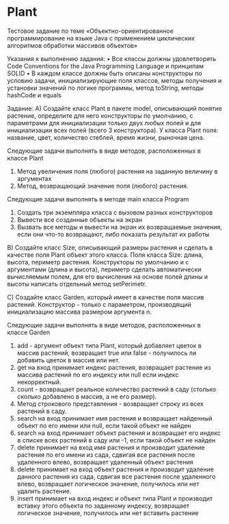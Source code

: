 # Plant

Тестовое задание по теме «Объектно-ориентированное программирование на языке Java с применением циклических алгоритмов обработки массивов объектов»

Указания к выполнению задания:
•	Все классы должны удовлетворять Code Conventions for the Java Programming Language и принципам SOLID
•	В каждом классе должны быть описаны конструкторы по условию задачи, инициализирующие поля классов, методы получения и установки значений по логике программы, метод toString, методы hashCode и equals

Задание:
A)	Создайте класс Plant в пакете model, описывающий понятие растение, определите для него конструкторы по умолчанию, с параметрами для инициализации только двух любых полей и для инициализации всех полей (всего 3 конструктора). У класса Plant поля: название, цвет, количество стеблей, время жизни, рыночная цена. 

Следующие задачи выполнять в виде методов, расположенных в классе Plant 
1.	Метод увеличения поля (любого) растения на заданную величину в аргументах
2.	Метод, возвращающий значение поля (любого) растения.

Следующие задачи выполнять в методе main класса Program 
1.	Создать три экземпляра класса с вызовом разных конструкторов
2.	Вывести все созданные объекты на экран
3.	Вызвать все методы и вывести на экран их возвращаемые значения, если они что-то возвращают, либо показать результат их работы

B)	Создайте класс Size, описывающий размеры растения и сделать в качестве поля Plant объект этого класса. Поля класса Size: длина, высота, периметр растения. Конструкторы по умолчанию и с аргументами (длина и высота), периметр сделать автоматически вычисляемым полем, для его вычисления на основе полей длины и высоты написать отдельный метод setPerimetr.

C)	Создайте класс Garden, который имеет в качестве поля массив растений. Конструктор - только с параметром, производящий инициализацию массива размером аргумента n. 

Следующие задачи выполнять в виде методов, расположенных в классе Garden 
1.	add - аргумент объект типа Plant, который добавляет цветок в массив растений, возвращает true или false - получилось ли добавить цветок в массив или нет. 
2.	get на вход принимает индекс растения, возвращает растение из массива растений по его индексу или null если индекс некорректный. 
3.	count - возвращает реальное количество растений в саду (столько сколько добавлено в массив, а не его размер). 
4.	Метод строкового представления - возвращает строку из всех растений в саду. 
5.	search на вход принимает имя растения и возвращает найденный объект по его имени или null, если такой объект не найден
6.	search на вход принимает объект растения и возвращает его индекс в списке всех растений в саду или -1, если такой объект не найден
7.	delete принимает на вход имя растения и производит удаление растения по его имени из сада, сдвигая все растения после удаленного влево, возвращает удаленный объект растения
8.	delete принимает на вход объект растения и производит удаление данного растения из сада, сдвигая все растения после удаленного влево, возвращает логическое значение, получилось или нет удалить растение.
9.	insert принимает на вход индекс и объект типа Plant и производит вставку этого объекта по заданному индексу, возвращает логическое значение, получилось или нет вставить растение

